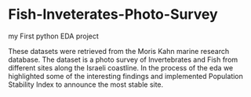 # Fish-Inveterates-Photo-Survey
my First python EDA project

These datasets were retrieved from the Moris Kahn marine research database.
The dataset is a photo survey of Invertebrates and Fish from different sites along the Israeli coastline.
In the process of the eda we highlighted some of the interesting findings and implemented
 Population Stability Index to announce the most stable site.
